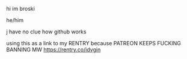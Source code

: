 hi im broski

he/him

j have no clue how github works

using this as a link to my RENTRY because PATREON KEEPS FUCKING BANNING MW
https://rentry.co/idvgin
